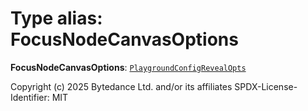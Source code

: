 # Type alias: FocusNodeCanvasOptions

**FocusNodeCanvasOptions**: [`PlaygroundConfigRevealOpts`](/en/auto-docs/fixed-layout-editor/interfaces/PlaygroundConfigRevealOpts.md)

Copyright (c) 2025 Bytedance Ltd. and/or its affiliates
SPDX-License-Identifier: MIT
